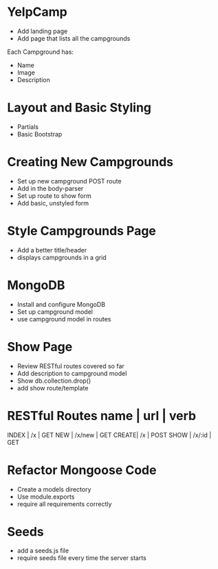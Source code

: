 # YelpCamp
* Add landing page
* Add page that lists all the campgrounds

Each Campground has:
* Name
* Image
* Description

# Layout and Basic Styling
* Partials
* Basic Bootstrap

# Creating New Campgrounds
* Set up new campground POST route
* Add in the body-parser
* Set up route to show form
* Add basic, unstyled form

# Style Campgrounds Page
* Add a better title/header
* displays campgrounds in a grid

# MongoDB
* Install and configure MongoDB
* Set up campground model
* use campground model in routes

# Show Page
* Review RESTful routes covered so far
* Add description to campground model
* Show db.collection.drop()
* add show route/template

RESTful Routes
name  | url    | verb
========================
INDEX | /x     | GET
NEW   | /x/new | GET
CREATE| /x     | POST
SHOW  | /x/:id | GET


# Refactor Mongoose Code
* Create a models directory
* Use module.exports
* require all requirements correctly

# Seeds
* add a seeds.js file
* require seeds file every time the server starts